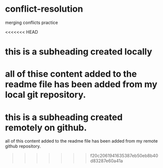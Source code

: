 # conflict-resolution
merging conflicts practice

<<<<<<< HEAD
# this is a subheading created locally

all of thise content added to the readme file has been added from my local git repository. 
=======

# this is a subheading created remotely on github. 

all of this content added to the readme file has been added from my remote github repository. 
>>>>>>> f20c2061941635387eb50eb8b40d83287e60a41a
